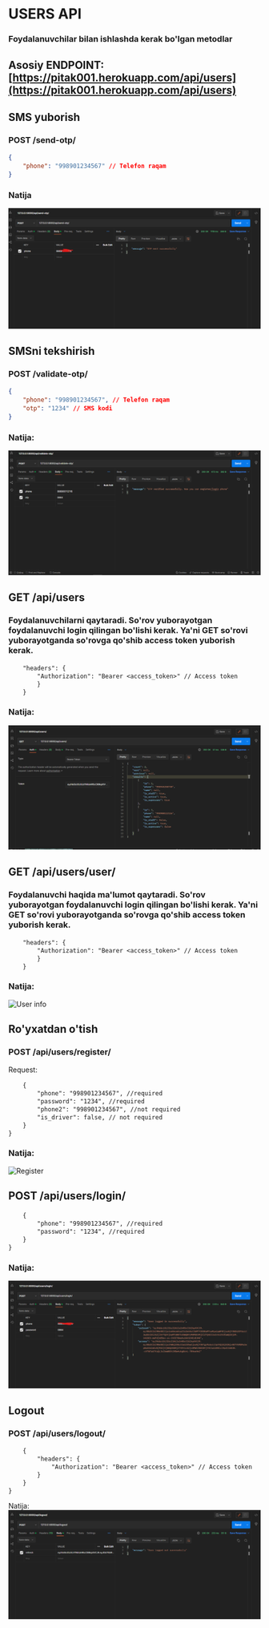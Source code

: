 # USERS API 

### Foydalanuvchilar bilan ishlashda kerak bo'lgan metodlar
## Asosiy ENDPOINT: [https://pitak001.herokuapp.com/api/users](https://pitak001.herokuapp.com/api/users) 


## SMS yuborish
### POST /send-otp/
```json
{
    "phone": "998901234567" // Telefon raqam
}
```

### Natija
![Send-otp](../readme_src/users/send-otp.png)


## SMSni tekshirish
### POST /validate-otp/
```json
{
    "phone": "998901234567", // Telefon raqam
    "otp": "1234" // SMS kodi
}
```
### Natija:
![Validate-otp](../readme_src/users/validate-otp.png)


## GET /api/users
### Foydalanuvchilarni qaytaradi. So'rov yuborayotgan foydalanuvchi login qilingan bo'lishi kerak. Ya'ni GET so'rovi yuborayotganda so'rovga qo'shib access token yuborish kerak.
```json{
    "headers": {
        "Authorization": "Bearer <access_token>" // Access token
        }
    }
```
### Natija:
![Users list](../readme_src/users/users_list2.png)

## GET /api/users/user/ 
### Foydalanuvchi haqida ma'lumot qaytaradi. So'rov yuborayotgan foydalanuvchi login qilingan bo'lishi kerak. Ya'ni GET so'rovi yuborayotganda so'rovga qo'shib access token yuborish kerak.
```json{
    "headers": {
        "Authorization": "Bearer <access_token>" // Access token
        }
    }
```
### Natija:
![User info](../readme_src/users/user_info.png)

## Ro'yxatdan o'tish 
### POST /api/users/register/
Request: 
```json{
    {
        "phone": "998901234567", //required
        "password": "1234", //required
        "phone2": "998901234567", //not required
        "is_driver": false, // not required
    }
}
```
### Natija:
![Register](../readme_src/users/register.png)


## POST /api/users/login/
```json{
    {
        "phone": "998901234567", //required
        "password": "1234", //required
    }
}
```
### Natija:
![Login](../readme_src/users/login_postman.png)


## Logout
### POST /api/users/logout/
```json{
    {
        "headers": {
            "Authorization": "Bearer <access_token>" // Access token
        }
    }
}
```
Natija:
![Logout](../readme_src/users/logout.png)